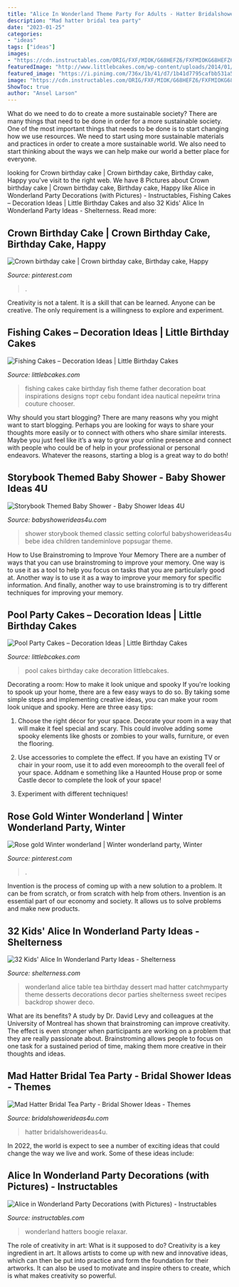 ```yaml
---
title: "Alice In Wonderland Theme Party For Adults - Hatter Bridalshowerideas4u"
description: "Mad hatter bridal tea party"
date: "2023-01-25"
categories:
- "ideas"
tags: ["ideas"]
images:
- "https://cdn.instructables.com/ORIG/FXF/MIOK/G68HEFZ6/FXFMIOKG68HEFZ6.jpg?frame=1&amp;width=2100"
featuredImage: "http://www.littlebcakes.com/wp-content/uploads/2014/01/Fishing-Cakes-Images-768x1024.jpg"
featured_image: "https://i.pinimg.com/736x/1b/41/d7/1b41d7795cafbb531a50e74d58604d08.jpg"
image: "https://cdn.instructables.com/ORIG/FXF/MIOK/G68HEFZ6/FXFMIOKG68HEFZ6.jpg?frame=1&amp;width=2100"
ShowToc: true
author: "Ansel Larson"
---
```



What do we need to do to create a more sustainable society?
There are many things that need to be done in order for a more sustainable society. One of the most important things that needs to be done is to start changing how we use resources. We need to start using more sustainable materials and practices in order to create a more sustainable world. We also need to start thinking about the ways we can help make our world a better place for everyone.

	

		
looking for Crown birthday cake | Crown birthday cake, Birthday cake, Happy you've visit to the right web. We have 8 Pictures about Crown birthday cake | Crown birthday cake, Birthday cake, Happy like Alice in Wonderland Party Decorations (with Pictures) - Instructables, Fishing Cakes – Decoration Ideas | Little Birthday Cakes and also 32 Kids&#039; Alice In Wonderland Party Ideas - Shelterness. Read more:
		
    
## Crown Birthday Cake | Crown Birthday Cake, Birthday Cake, Happy

<img loading=lazy src="https://i.pinimg.com/736x/c1/66/1d/c1661dbc1f5cc45fcb9821d64b5d92cd.jpg" onerror="this.onerror=null;this.src='https://tse2.mm.bing.net/th?id=OIP.1y5mF7GSz1KG01waufnh8AHaQB&amp;pid=15.1';" alt="Crown birthday cake | Crown birthday cake, Birthday cake, Happy">

_Source: pinterest.com_

>. 

	

Creativity is not a talent. It is a skill that can be learned. Anyone can be creative. The only requirement is a willingness to explore and experiment.

    
## Fishing Cakes – Decoration Ideas | Little Birthday Cakes

<img loading=lazy src="http://www.littlebcakes.com/wp-content/uploads/2014/01/Fishing-Cakes-Images-768x1024.jpg" onerror="this.onerror=null;this.src='https://tse1.mm.bing.net/th?id=OIP.S3wlJN5qLFvpB1LYeXJyMwHaJ4&amp;pid=15.1';" alt="Fishing Cakes – Decoration Ideas | Little Birthday Cakes">

_Source: littlebcakes.com_

>fishing cakes cake birthday fish theme father decoration boat inspirations designs торт cebu fondant idea nautical перейти trina couture chooser. 

	

Why should you start blogging?
There are many reasons why you might want to start blogging. Perhaps you are looking for ways to share your thoughts more easily or to connect with others who share similar interests. Maybe you just feel like it’s a way to grow your online presence and connect with people who could be of help in your professional or personal endeavors. Whatever the reasons, starting a blog is a great way to do both!

    
## Storybook Themed Baby Shower - Baby Shower Ideas 4U

<img loading=lazy src="https://babyshowerideas4u.com/wp-content/uploads/2014/08/Classic-Storybook-Themed-Shower-3.jpg" onerror="this.onerror=null;this.src='https://tse2.mm.bing.net/th?id=OIP.w5V0cI8D1ki35NVaHG-5WAHaLH&amp;pid=15.1';" alt="Storybook Themed Baby Shower - Baby Shower Ideas 4U">

_Source: babyshowerideas4u.com_

>shower storybook themed classic setting colorful babyshowerideas4u bebe idea children tandeminlove popsugar theme. 

	

How to Use Brainstroming to Improve Your Memory
There are a number of ways that you can use brainstroming to improve your memory. One way is to use it as a tool to help you focus on tasks that you are particularly good at. Another way is to use it as a way to improve your memory for specific information. And finally, another way to use brainstroming is to try different techniques for improving your memory.

    
## Pool Party Cakes – Decoration Ideas | Little Birthday Cakes

<img loading=lazy src="https://www.littlebcakes.com/wp-content/uploads/2014/01/Pool-Party-Birthday-Cakes.jpg" onerror="this.onerror=null;this.src='https://tse3.mm.bing.net/th?id=OIP.euIoLmAfSP3u8jf_5Q4yjAHaKa&amp;pid=15.1';" alt="Pool Party Cakes – Decoration Ideas | Little Birthday Cakes">

_Source: littlebcakes.com_

>pool cakes birthday cake decoration littlebcakes. 

	

Decorating a room: How to make it look unique and spooky
If you're looking to spook up your home, there are a few easy ways to do so. By taking some simple steps and implementing creative ideas, you can make your room look unique and spooky. Here are three easy tips:
1. Choose the right décor for your space. Decorate your room in a way that will make it feel special and scary. This could involve adding some spooky elements like ghosts or zombies to your walls, furniture, or even the flooring.

2. Use accessories to complete the effect. If you have an existing TV or chair in your room, use it to add even moreoomph to the overall feel of your space. Addnam e something like a Haunted House prop or some Castle decor to complete the look of your space!

3. Experiment with different techniques!

    
## Rose Gold Winter Wonderland | Winter Wonderland Party, Winter

<img loading=lazy src="https://i.pinimg.com/736x/1b/41/d7/1b41d7795cafbb531a50e74d58604d08.jpg" onerror="this.onerror=null;this.src='https://tse1.mm.bing.net/th?id=OIP.Fzuh1Wpt4KQgdWAWd0UovAHaJ3&amp;pid=15.1';" alt="Rose gold Winter wonderland | Winter wonderland party, Winter">

_Source: pinterest.com_

>. 

	

Invention is the process of coming up with a new solution to a problem. It can be from scratch, or from scratch with help from others. Invention is an essential part of our economy and society. It allows us to solve problems and make new products.

    
## 32 Kids&#039; Alice In Wonderland Party Ideas - Shelterness

<img loading=lazy src="http://i.shelterness.com/2016/10/06-Alice-In-Wonderland-party-dessert-table.jpg" onerror="this.onerror=null;this.src='https://tse3.mm.bing.net/th?id=OIP.K0hDmtJe1bPVV4PsZEu6ZQHaLG&amp;pid=15.1';" alt="32 Kids&#039; Alice In Wonderland Party Ideas - Shelterness">

_Source: shelterness.com_

>wonderland alice table tea birthday dessert mad hatter catchmyparty theme desserts decorations decor parties shelterness sweet recipes backdrop shower deco. 

	

What are its benefits?
A study by Dr. David Levy and colleagues at the University of Montreal has shown that brainstroming can improve creativity. The effect is even stronger when participants are working on a problem that they are really passionate about. Brainstroming allows people to focus on one task for a sustained period of time, making them more creative in their thoughts and ideas.

    
## Mad Hatter Bridal Tea Party - Bridal Shower Ideas - Themes

<img loading=lazy src="https://www.bridalshowerideas4u.com/wp-content/uploads/2016/02/Mad-Hatter-Bridal-Tea-Party-deck-of-cards-decor-and-characters.jpeg" onerror="this.onerror=null;this.src='https://tse4.mm.bing.net/th?id=OIP.tH-2ywqa3bQcdSTJdaiD3wHaLH&amp;pid=15.1';" alt="Mad Hatter Bridal Tea Party - Bridal Shower Ideas - Themes">

_Source: bridalshowerideas4u.com_

>hatter bridalshowerideas4u. 

	

In 2022, the world is expect to see a number of exciting ideas that could change the way we live and work. Some of these ideas include:

    
## Alice In Wonderland Party Decorations (with Pictures) - Instructables

<img loading=lazy src="https://cdn.instructables.com/ORIG/FXF/MIOK/G68HEFZ6/FXFMIOKG68HEFZ6.jpg?frame=1&amp;width=2100" onerror="this.onerror=null;this.src='https://tse4.mm.bing.net/th?id=OIP.YjkFyrDY9zFCoK4FTN2H4AHaJ4&amp;pid=15.1';" alt="Alice in Wonderland Party Decorations (with Pictures) - Instructables">

_Source: instructables.com_

>wonderland hatters boogie relaxar. 

	

The role of creativity in art: What is it supposed to do?
Creativity is a key ingredient in art. It allows artists to come up with new and innovative ideas, which can then be put into practice and form the foundation for their artworks. It can also be used to motivate and inspire others to create, which is what makes creativity so powerful.

